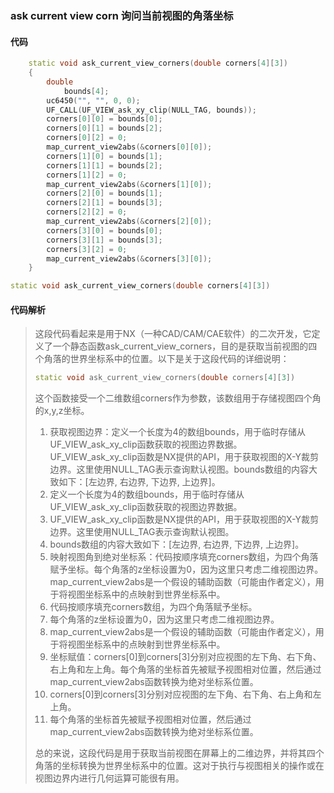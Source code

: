 ### ask current view corn 询问当前视图的角落坐标

#### 代码

```cpp
    static void ask_current_view_corners(double corners[4][3])  
    {  
        double  
            bounds[4];  
        uc6450("", "", 0, 0);  
        UF_CALL(UF_VIEW_ask_xy_clip(NULL_TAG, bounds));  
        corners[0][0] = bounds[0];  
        corners[0][1] = bounds[2];  
        corners[0][2] = 0;  
        map_current_view2abs(&corners[0][0]);  
        corners[1][0] = bounds[1];  
        corners[1][1] = bounds[2];  
        corners[1][2] = 0;  
        map_current_view2abs(&corners[1][0]);  
        corners[2][0] = bounds[1];  
        corners[2][1] = bounds[3];  
        corners[2][2] = 0;  
        map_current_view2abs(&corners[2][0]);  
        corners[3][0] = bounds[0];  
        corners[3][1] = bounds[3];  
        corners[3][2] = 0;  
        map_current_view2abs(&corners[3][0]);  
    }

```

```cpp
static void ask_current_view_corners(double corners[4][3])

```

#### 代码解析

> 这段代码看起来是用于NX（一种CAD/CAM/CAE软件）的二次开发，它定义了一个静态函数ask_current_view_corners，目的是获取当前视图的四个角落的世界坐标系中的位置。以下是关于这段代码的详细说明：
>
> ```cpp
> static void ask_current_view_corners(double corners[4][3])
> ```
>
> 这个函数接受一个二维数组corners作为参数，该数组用于存储视图四个角的x,y,z坐标。
>
> 1. 获取视图边界：定义一个长度为4的数组bounds，用于临时存储从UF_VIEW_ask_xy_clip函数获取的视图边界数据。UF_VIEW_ask_xy_clip函数是NX提供的API，用于获取视图的X-Y裁剪边界。这里使用NULL_TAG表示查询默认视图。bounds数组的内容大致如下：[左边界, 右边界, 下边界, 上边界]。
> 2. 定义一个长度为4的数组bounds，用于临时存储从UF_VIEW_ask_xy_clip函数获取的视图边界数据。
> 3. UF_VIEW_ask_xy_clip函数是NX提供的API，用于获取视图的X-Y裁剪边界。这里使用NULL_TAG表示查询默认视图。
> 4. bounds数组的内容大致如下：[左边界, 右边界, 下边界, 上边界]。
> 5. 映射视图角到绝对坐标系：代码按顺序填充corners数组，为四个角落赋予坐标。每个角落的z坐标设置为0，因为这里只考虑二维视图边界。map_current_view2abs是一个假设的辅助函数（可能由作者定义），用于将视图坐标系中的点映射到世界坐标系中。
> 6. 代码按顺序填充corners数组，为四个角落赋予坐标。
> 7. 每个角落的z坐标设置为0，因为这里只考虑二维视图边界。
> 8. map_current_view2abs是一个假设的辅助函数（可能由作者定义），用于将视图坐标系中的点映射到世界坐标系中。
> 9. 坐标赋值：corners[0]到corners[3]分别对应视图的左下角、右下角、右上角和左上角。每个角落的坐标首先被赋予视图相对位置，然后通过map_current_view2abs函数转换为绝对坐标系位置。
> 10. corners[0]到corners[3]分别对应视图的左下角、右下角、右上角和左上角。
> 11. 每个角落的坐标首先被赋予视图相对位置，然后通过map_current_view2abs函数转换为绝对坐标系位置。
>
> 总的来说，这段代码是用于获取当前视图在屏幕上的二维边界，并将其四个角落的坐标转换为世界坐标系中的位置。这对于执行与视图相关的操作或在视图边界内进行几何运算可能很有用。
>
